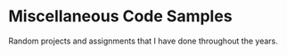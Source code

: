 # Miscellaneous Code Samples

Random projects and assignments that I have done throughout the years.
